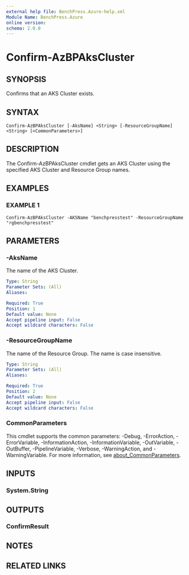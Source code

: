 ```yaml
---
external help file: BenchPress.Azure-help.xml
Module Name: BenchPress.Azure
online version:
schema: 2.0.0
---
```


# Confirm-AzBPAksCluster

## SYNOPSIS
Confirms that an AKS Cluster exists.

## SYNTAX

```
Confirm-AzBPAksCluster [-AksName] <String> [-ResourceGroupName] <String> [<CommonParameters>]
```

## DESCRIPTION
The Confirm-AzBPAksCluster cmdlet gets an AKS Cluster using the specified AKS Cluster and Resource Group names.

## EXAMPLES

### EXAMPLE 1
```
Confirm-AzBPAksCluster -AKSName "benchpresstest" -ResourceGroupName "rgbenchpresstest"
```

## PARAMETERS

### -AksName
The name of the AKS Cluster.

```yaml
Type: String
Parameter Sets: (All)
Aliases:

Required: True
Position: 1
Default value: None
Accept pipeline input: False
Accept wildcard characters: False
```

### -ResourceGroupName
The name of the Resource Group.
The name is case insensitive.

```yaml
Type: String
Parameter Sets: (All)
Aliases:

Required: True
Position: 2
Default value: None
Accept pipeline input: False
Accept wildcard characters: False
```

### CommonParameters
This cmdlet supports the common parameters: -Debug, -ErrorAction, -ErrorVariable, -InformationAction, -InformationVariable, -OutVariable, -OutBuffer, -PipelineVariable, -Verbose, -WarningAction, and -WarningVariable. For more information, see [about_CommonParameters](http://go.microsoft.com/fwlink/?LinkID=113216).

## INPUTS

### System.String
## OUTPUTS

### ConfirmResult
## NOTES

## RELATED LINKS

